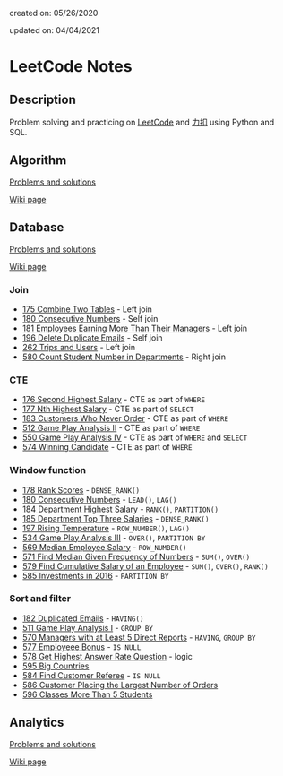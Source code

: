 created on: 05/26/2020

updated on: 04/04/2021

# LeetCode Notes

## Description

Problem solving and practicing on [LeetCode](https://leetcode.com/) and [力扣](https://leetcode-cn.com/) using Python and SQL.

## Algorithm

[Problems and solutions](https://github.com/tong-jin-nyu/leetcode-notes/tree/master/algorithm)

[Wiki page](https://github.com/tong-jin-nyu/leetcode-notes/wiki/Algorithm)

## Database

[Problems and solutions](https://github.com/tong-jin-nyu/LeetCode-notes/tree/master/database)

[Wiki page](https://github.com/tong-jin-nyu/leetcode-notes/wiki/Database)

### Join

- [175 Combine Two Tables](database/175%20Combine%20Two%20Tables.md) - Left join
- [180 Consecutive Numbers](database/180%20Consecutive%20Numbers.md) - Self join
- [181 Employees Earning More Than Their Managers](database/181%20Employees%20Earning%20More%20Than%20Their%20Managers.md) - Left join
- [196 Delete Duplicate Emails](database/196%20Delete%20Duplicate%20Emails.md) - Self join
- [262 Trips and Users](database/262%20Trips%20and%20Users.md) - Left join
- [580 Count Student Number in Departments](database/580%20Count%20Student%20Number%20in%20Departments.md) - Right join

### CTE

- [176 Second Highest Salary](database/176%20Second%20Highest%20Salary.md) - CTE as part of `WHERE`
- [177 Nth Highest Salary](database/177%20Nth%20Highest%20Salary.md) - CTE as part of `SELECT`
- [183 Customers Who Never Order](database/183%20Customers%20Who%20Never%20Order.md) - CTE as part of `WHERE`
- [512 Game Play Analysis II](database/512%20Game%20Play%20Analysis%20II.md) - CTE as part of `WHERE`
- [550 Game Play Analysis IV](database/550%20Game%20Play%20Analysis%20IV.md) - CTE as part of `WHERE` and `SELECT`
- [574 Winning Candidate](database/574%20Winning%20Candidate.md) - CTE as part of `WHERE`

### Window function

- [178 Rank Scores](database/178%20Rank%20Scores.md) - `DENSE_RANK()`
- [180 Consecutive Numbers](database/180%20Consecutive%20Numbers.md) - `LEAD()`, `LAG()`
- [184 Department Highest Salary](database/184%20Department%20Highest%20Salary.md) - `RANK()`, `PARTITION()`
- [185 Department Top Three Salaries](database/185%20Department%20Top%20Three%20Salaries.md) - `DENSE_RANK()`
- [197 Rising Temperature](database/197%20Rising%20Temperature.md) - `ROW_NUMBER()`, `LAG()`
- [534 Game Play Analysis III](database/534%20Game%20Play%20Analysis%20III.md) - `OVER()`, `PARTITION BY`
- [569 Median Employee Salary](database/569%20Median%20Employee%20Salary.md) - `ROW_NUMBER()`
- [571 Find Median Given Frequency of Numbers](database/571%20Find%20Median%20Given%20Frequency%20of%20Numbers.md) - `SUM()`, `OVER()`
- [579 Find Cumulative Salary of an Employee](database/579%20Find%20Cumulative%20Salary%20of%20an%20Employee.md) - `SUM()`, `OVER()`, `RANK()`
- [585 Investments in 2016](database/585%20Investments%20in%202016.md) - `PARTITION BY`

### Sort and filter

- [182 Duplicated Emails](database/182%20Duplicated%20Emails.md) - `HAVING()`
- [511 Game Play Analysis I](database/511%20Game%20Play%20Analysis%20I.md) - `GROUP BY`
- [570 Managers with at Least 5 Direct Reports](database/570%20Managers%20with%20at%20Least%205%20DIrect%20Reports.md) - `HAVING`, `GROUP BY`
- [577 Employeee Bonus](database/577%20Employee%20Bonus.md) - `IS NULL`
- [578 Get Highest Answer Rate Question](database/578%20Get%20Highest%20Answer%20Rate%20Question.md) - logic
- [595 Big Countries](database/595%20Big%20Countries.md)
- [584 Find Customer Referee](database/584%20Find%20Customer%20Referee.md) - `IS NULL`
- [586 Customer Placing the Largest Number of Orders](database/586%20Customer%20Placing%20the%20Largest%20Number%20of%20Orders.md)
- [596 Classes More Than 5 Students](database/596%20Classes%20More%20Than%205%20Students.md)

## Analytics

[Problems and solutions](https://github.com/tong-jin-nyu/LeetCode-notes/tree/master/analytics)

[Wiki page](https://github.com/tong-jin-nyu/leetcode-notes/wiki/Analytics)
